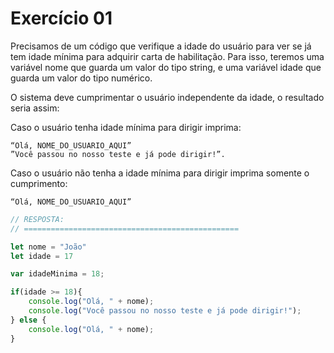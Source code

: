 

# Exercício 01

Precisamos de um código que verifique a idade do usuário para ver se já tem idade mínima para adquirir carta de habilitação. Para isso, teremos uma variável nome que guarda um valor do tipo string, e uma variável idade que guarda um valor do tipo numérico.

O sistema deve cumprimentar o usuário independente da idade, o resultado seria assim:

Caso o usuário tenha idade mínima para dirigir imprima: 

    “Olá, NOME_DO_USUARIO_AQUI”
    ”Você passou no nosso teste e já pode dirigir!”.

Caso o usuário não tenha a idade mínima para dirigir imprima somente o cumprimento:

    “Olá, NOME_DO_USUARIO_AQUI”

```javascript
// RESPOSTA:
// ================================================

let nome = "João"
let idade = 17

var idadeMinima = 18;

if(idade >= 18){
    console.log("Olá, " + nome);
    console.log("Você passou no nosso teste e já pode dirigir!");
} else {
    console.log("Olá, " + nome);
}


```